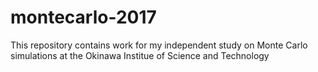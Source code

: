# montecarlo-2017
This repository contains work for my independent study on Monte Carlo simulations at the Okinawa Institue of Science and Technology
